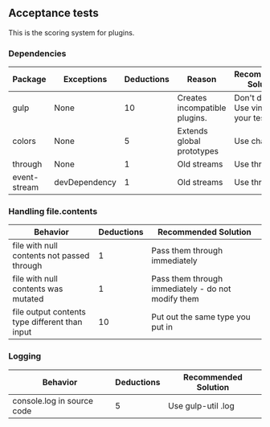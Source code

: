 ## Acceptance tests

This is the scoring system for plugins.

### Dependencies

| Package | Exceptions | Deductions | Reason | Recommended Solution |
|---|---|---|---|---|
| gulp | None | 10 | Creates incompatible plugins. | Don't do this. Use vinyl for your tests. |
| colors | None | 5 | Extends global prototypes | Use chalk |
| through | None | 1 | Old streams | Use through2 |
| event-stream | devDependency | 1 | Old streams | Use through2 |

### Handling file.contents

| Behavior | Deductions | Recommended Solution |
|---|---|---|
| file with null contents not passed through | 1 | Pass them through immediately |
| file with null contents was mutated | 1 | Pass them through immediately - do not modify them |
| file output contents type different than input | 10 | Put out the same type you put in |

### Logging

| Behavior | Deductions | Recommended Solution |
|---|---|---|
| console.log in source code | 5 | Use gulp-util .log |
